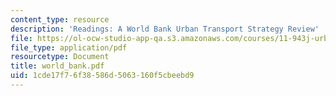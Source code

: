 ```yaml
---
content_type: resource
description: 'Readings: A World Bank Urban Transport Strategy Review'
file: https://ol-ocw-studio-app-qa.s3.amazonaws.com/courses/11-943j-urban-transportation-land-use-and-the-environment-spring-2002/1cde17f76f38586d5063160f5cbeebd9_world_bank.pdf
file_type: application/pdf
resourcetype: Document
title: world_bank.pdf
uid: 1cde17f7-6f38-586d-5063-160f5cbeebd9
---
```

